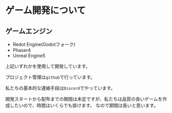 # ゲーム開発について

## ゲームエンジン
- Redot Engine(Godotフォーク)
- Phaser4
- Unreal Engine5

上記いずれかを使用して開発しています。

プロジェクト管理は`github`で行っています。

私たちの基本的な連絡手段は`Discord`でやっています。

開発スタートから配布までの期間は未定ですが、私たちは品質の良いゲームを作成したいので、時間はいくらでも掛けます。
なので期間は長いと思います。